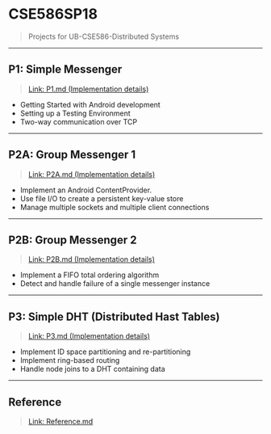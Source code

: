 # CSE586SP18
> Projects for UB-CSE586-Distributed Systems     

---    

## P1: Simple Messenger   
> [Link: P1.md (Implementation details)](https://github.com/lzsdodo/CSE586SP18/blob/master/P1.md)    

- Getting Started with Android development    
- Setting up a Testing Environment    
- Two-way communication over TCP    

---    

## P2A: Group Messenger 1    
> [Link: P2A.md (Implementation details)](https://github.com/lzsdodo/CSE586SP18/blob/master/P2A.md)    

- Implement an Android ContentProvider.    
- Use file I/O to create a persistent key-value store     
- Manage multiple sockets and multiple client connections     

---    

## P2B: Group Messenger 2    
> [Link: P2B.md (Implementation details)](https://github.com/lzsdodo/CSE586SP18/blob/master/P2B.md)    

- Implement a FIFO total ordering algorithm    
- Detect and handle failure of a single messenger instance    

---    

## P3: Simple DHT (Distributed Hast Tables)    
> [Link: P3.md (Implementation details)](https://github.com/lzsdodo/CSE586SP18/blob/master/P3.md)    

- Implement ID space partitioning and re-partitioning    
- Implement ring-based routing    
- Handle node joins to a DHT containing data    

---    

## Reference    
> [Link: Reference.md](https://github.com/lzsdodo/CSE586SP18/blob/master/Reference.md)    